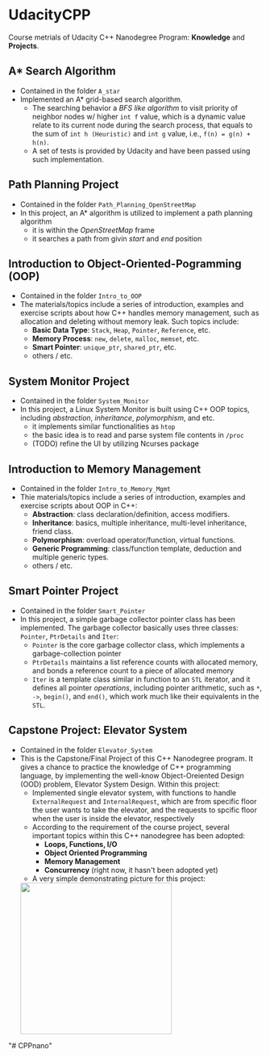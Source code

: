 # UdacityCPP
Course metrials of Udacity C++ Nanodegree Program: **Knowledge** and **Projects**.

## A* Search Algorithm
* Contained in the folder `A_star`
* Implemented an A* grid-based search algorithm. 
    * The searching behavior a *BFS like algorithm* to visit priority of neighbor nodes w/ higher ```int f``` value, which is a dynamic value relate to its current node during the search process, that equals to the sum of ```int h (Heuristic)``` and ```int g``` value, i.e., ```f(n) = g(n) + h(n)```.
    * A set of tests is provided by Udacity and have been passed using such implementation.

## Path Planning Project
* Contained in the folder `Path_Planning_OpenStreetMap`
* In this project, an A* algorithm is utilized to implement a path planning algorithm
    * it is within the *OpenStreetMap* frame
    * it searches a path from givin *start* and *end* position

## Introduction to Object-Oriented-Pogramming (OOP)
* Contained in the folder `Intro_to_OOP`
* The materials/topics include a series of introduction, examples and exercise scripts about how C++ handles memory management, such as allocation and deleting without memory leak. Such topics include:
    * **Basic Data Type**: `Stack`, `Heap`, `Pointer`, `Reference`, etc.
    * **Memory Process**: `new`, `delete`, `malloc`, `memset`, etc.
    * **Smart Pointer**: `unique_ptr`, `shared_ptr`, etc.
    * others / etc.

## System Monitor Project
* Contained in the folder `System_Monitor`
* In this project, a Linux System Monitor is built using C++ OOP topics, including *abstraction*, *inheritance*, *polymorphism*, and etc.
    * it implements similar functionalities as `htop`
    * the basic idea is to read and parse system file contents in `/proc`
    * (TODO) refine the UI by utilizing Ncurses package

## Introduction to Memory Management
* Contained in the folder `Intro_to_Memory_Mgmt`
* Thie materials/topics include a series of introduction, examples and exercise scripts about OOP in C++:
    * **Abstraction**: class declaration/definition, access modifiers.
    * **Inheritance**: basics, multiple inheritance, multi-level inheritance, friend class.
    * **Polymorphism**: overload operator/function, virtual functions.
    * **Generic Programming**: class/function template, deduction and multiple generic types.
    * others / etc.

## Smart Pointer Project
* Contained in the folder `Smart_Pointer`
* In this project, a simple garbage collector pointer class has been implemented. The garbage collector basically uses three classes: `Pointer`, `PtrDetails` and `Iter`:
    * `Pointer` is the core garbage collector class, which implements a garbage-collection pointer
    * `PtrDetails` maintains a list reference counts with allocated memory, and bonds a reference count to a piece of allocated memory
    * `Iter` is a template class similar in function to an `STL` iterator, and it defines all pointer *operations*, including pointer arithmetic, such as `*`, `->`, `begin()`, and `end()`, which work much like their equivalents in the `STL`.

## Capstone Project: Elevator System
* Contained in the folder `Elevator_System`
* This is the Capstone/Final Project of this C++ Nanodegree program. It gives a chance to practice the knowledge of C++ programming language, by implementing the well-know Object-Oreiented Design (OOD) problem, Elevator System Design. Within this project:
    * Implemented single elevator system, with functions to handle `ExternalRequest` and `InternalRequest`, which are from specific floor the user wants to take the elevator, and the requests to spcific floor when the user is inside the elevator, respectively
    * According to the requirement of the course project, several important topics within this C++ nanodegree has been adopted:
        * **Loops, Functions, I/O**
        * **Object Oriented Programming**
        * **Memory Management**
        * **Concurrency** (right now, it hasn't been adopted yet)
    * A very simple demonstrating picture for this project:  
    <img align="center" src="Elevator_System/images/execute_requests_02.png" width="300" /> 
"# CPPnano" 
